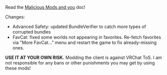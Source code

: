 Read the [Malicious Mods and you](https://github.com/knah/VRCMods/blob/master/Malicious-Mods.md) doc!

Changes:
 * Advanced Safety: updated BundleVerifier to catch more types of corrupted bundles
 * FavCat: fixed some worlds not appearing in favorites. Re-fetch favorites via "More FavCat..." menu and restart the game to fix already-missing ones.

**USE IT AT YOUR OWN RISK.** Modding the client is against VRChat ToS. I am not responsible for any bans or other punishments you may get by using these mods!